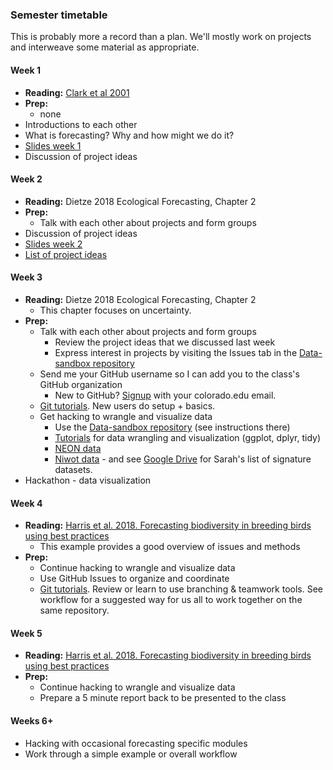 ### Semester timetable
This is probably more a record than a plan. We'll mostly work on projects and interweave some material as appropriate.

#### Week 1
* **Reading:** [Clark et al 2001](https://science.sciencemag.org/content/293/5530/657)
* **Prep:**
  * none
* Introductions to each other
* What is forecasting? Why and how might we do it?
* [Slides week 1](https://github.com/EBIO6100Spring2020/Class-materials/blob/master/01_slides.pdf)
* Discussion of project ideas

#### Week 2
* **Reading:** Dietze 2018 Ecological Forecasting, Chapter 2
* **Prep:**
  * Talk with each other about projects and form groups
* Discussion of project ideas
* [Slides week 2](https://github.com/EBIO6100Spring2020/Class-materials/blob/master/02_slides.pdf)
* [List of project ideas](https://github.com/EBIO6100Spring2020/Class-materials/blob/master/02_project_ideas.md)

#### Week 3
* **Reading:** Dietze 2018 Ecological Forecasting, Chapter 2
  * This chapter focuses on uncertainty.
* **Prep:**
  * Talk with each other about projects and form groups
    * Review the project ideas that we discussed last week
    * Express interest in projects by visiting the Issues tab in the [Data-sandbox repository](https://github.com/EBIO6100Spring2020/Data-sandbox)
  * Send me your GitHub username so I can add you to the class's GitHub organization
    * New to GitHub? [Signup](https://github.com/) with your colorado.edu email.
  * [Git tutorials](https://github.com/EBIO6100Spring2020/Class-materials/tree/master/tutorials). New users do setup + basics.
  * Get hacking to wrangle and visualize data
    * Use the [Data-sandbox repository](https://github.com/EBIO6100Spring2020/Data-sandbox) (see instructions there)
    * [Tutorials](https://github.com/EBIO6100Spring2020/Class-materials/tree/master/tutorials) for data wrangling and visualization (ggplot, dplyr, tidy)
    * [NEON data](https://www.neonscience.org/)
    * [Niwot data](https://nwt.lternet.edu/data-catalog) - and see [Google Drive](https://drive.google.com/drive/folders/1Todaiop6BTS8-CipZFkF9vwBUECzHxKn) for Sarah's list of signature datasets.
* Hackathon - data visualization

#### Week 4
* **Reading:** [Harris et al. 2018. Forecasting biodiversity in breeding birds using best practices](https://peerj.com/articles/4278/)
  * This example provides a good overview of issues and methods
* **Prep:**
  * Continue hacking to wrangle and visualize data
  * Use GitHub Issues to organize and coordinate
  * [Git tutorials](https://github.com/EBIO6100Spring2020/Class-materials/tree/master/tutorials). Review or learn to use branching & teamwork tools. See workflow for a suggested way for us all to work together on the same repository.

#### Week 5
* **Reading:** [Harris et al. 2018. Forecasting biodiversity in breeding birds using best practices](https://peerj.com/articles/4278/)
* **Prep:**
  * Continue hacking to wrangle and visualize data
  * Prepare a 5 minute report back to be presented to the class
  
#### Weeks 6+
* Hacking with occasional forecasting specific modules
* Work through a simple example or overall workflow

